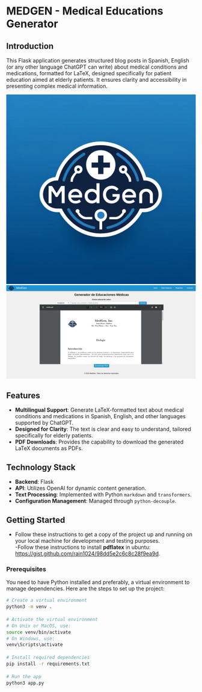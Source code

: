# MEDGEN - Medical Educations Generator

## Introduction

This Flask application generates structured blog posts in Spanish, English (or any other language ChatGPT can write) about medical conditions and medications, formatted for LaTeX, designed specifically for patient education aimed at elderly patients. It ensures clarity and accessibility in presenting complex medical information.

![Healthcare Image](static/medgenlogo.jpg) 
![Example Image](static/example.png)

## Features

- **Multilingual Support**: Generate LaTeX-formatted text about medical conditions and medications in Spanish, English, and other languages supported by ChatGPT.
- **Designed for Clarity**: The text is clear and easy to understand, tailored specifically for elderly patients.
- **PDF Downloads**: Provides the capability to download the generated LaTeX documents as PDFs.

## Technology Stack

- **Backend**: Flask
- **API**: Utilizes OpenAI for dynamic content generation.
- **Text Processing**: Implemented with Python `markdown` and `transformers`.
- **Configuration Management**: Managed through `python-decouple`.

## Getting Started

- Follow these instructions to get a copy of the project up and running on your local machine for development and testing purposes.  
-Follow these instructions to install **pdflatex** in ubuntu: https://gist.github.com/rain1024/98dd5e2c6c8c28f9ea9d.

### Prerequisites

You need to have Python installed and preferably, a virtual environment to manage dependencies. Here are the steps to set up the project:

```bash
# Create a virtual environment
python3 -m venv .

# Activate the virtual environment
# On Unix or MacOS, use:
source venv/bin/activate  
# On Windows, use:
venv\Scripts\activate

# Install required dependencies
pip install -r requirements.txt

# Run the app
python3 app.py
